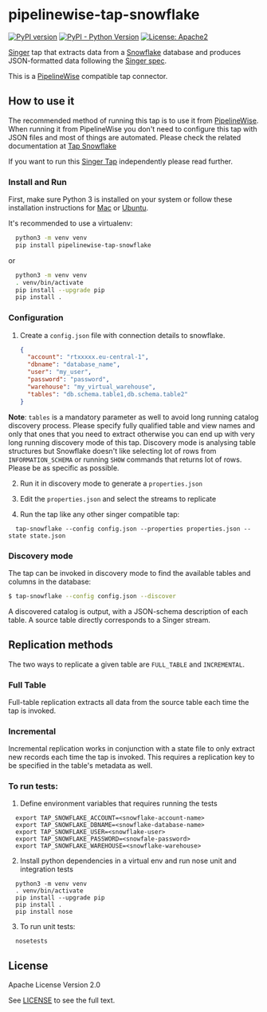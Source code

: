 # pipelinewise-tap-snowflake

[![PyPI version](https://badge.fury.io/py/pipelinewise-tap-snowflake.svg)](https://badge.fury.io/py/pipelinewise-tap-snowflake)
[![PyPI - Python Version](https://img.shields.io/pypi/pyversions/pipelinewise-tap-snowflake.svg)](https://pypi.org/project/pipelinewise-tap-snowflake/)
[![License: Apache2](https://img.shields.io/badge/License-Apache2-yellow.svg)](https://opensource.org/licenses/Apache-2.0)

[Singer](https://www.singer.io/) tap that extracts data from a [Snowflake](https://www.snowflake.com/) database and produces JSON-formatted data following the [Singer spec](https://github.com/singer-io/getting-started/blob/master/docs/SPEC.md).

This is a [PipelineWise](https://transferwise.github.io/pipelinewise) compatible tap connector.

## How to use it

The recommended method of running this tap is to use it from [PipelineWise](https://transferwise.github.io/pipelinewise). When running it from PipelineWise you don't need to configure this tap with JSON files and most of things are automated. Please check the related documentation at [Tap Snowflake](https://transferwise.github.io/pipelinewise/connectors/taps/snowflake.html)

If you want to run this [Singer Tap](https://singer.io) independently please read further.

### Install and Run

First, make sure Python 3 is installed on your system or follow these
installation instructions for [Mac](http://docs.python-guide.org/en/latest/starting/install3/osx/) or
[Ubuntu](https://www.digitalocean.com/community/tutorials/how-to-install-python-3-and-set-up-a-local-programming-environment-on-ubuntu-16-04).

It's recommended to use a virtualenv:

```bash
  python3 -m venv venv
  pip install pipelinewise-tap-snowflake
```

or

```bash
  python3 -m venv venv
  . venv/bin/activate
  pip install --upgrade pip
  pip install .
```

### Configuration

1. Create a `config.json` file with connection details to snowflake.

   ```json
   {
     "account": "rtxxxxx.eu-central-1",
     "dbname": "database_name",
     "user": "my_user",
     "password": "password",
     "warehouse": "my_virtual_warehouse",
     "tables": "db.schema.table1,db.schema.table2"
   }
   ```

**Note**: `tables` is a mandatory parameter as well to avoid long running catalog discovery process.
Please specify fully qualified table and view names and only that ones that you need to extract otherwise you can
end up with very long running discovery mode of this tap. Discovery mode is analysing table structures but
Snowflake doesn't like selecting lot of rows from `INFORMATION_SCHEMA` or running `SHOW` commands that returns lot of
rows. Please be as specific as possible.

2. Run it in discovery mode to generate a `properties.json`

3. Edit the `properties.json` and select the streams to replicate

4. Run the tap like any other singer compatible tap:

```
  tap-snowflake --config config.json --properties properties.json --state state.json
```

### Discovery mode

The tap can be invoked in discovery mode to find the available tables and
columns in the database:

```bash
$ tap-snowflake --config config.json --discover

```

A discovered catalog is output, with a JSON-schema description of each table. A
source table directly corresponds to a Singer stream.

## Replication methods

The two ways to replicate a given table are `FULL_TABLE` and `INCREMENTAL`.

### Full Table

Full-table replication extracts all data from the source table each time the tap
is invoked.

### Incremental

Incremental replication works in conjunction with a state file to only extract
new records each time the tap is invoked. This requires a replication key to be
specified in the table's metadata as well.

### To run tests:

1. Define environment variables that requires running the tests
```
  export TAP_SNOWFLAKE_ACCOUNT=<snowflake-account-name>
  export TAP_SNOWFLAKE_DBNAME=<snowflake-database-name>
  export TAP_SNOWFLAKE_USER=<snowflake-user>
  export TAP_SNOWFLAKE_PASSWORD=<snowfale-password>
  export TAP_SNOWFLAKE_WAREHOUSE=<snowflake-warehouse>
```

2. Install python dependencies in a virtual env and run nose unit and integration tests
```
  python3 -m venv venv
  . venv/bin/activate
  pip install --upgrade pip
  pip install .
  pip install nose
```

3. To run unit tests:
```
  nosetests
```

## License

Apache License Version 2.0

See [LICENSE](LICENSE) to see the full text.


